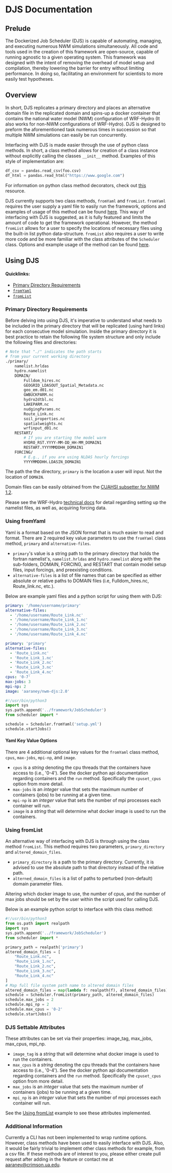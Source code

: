 # DJS Documentation

## Prelude
The Dockerized Job Scheduler (DJS) is capable of automating, managing, and
executing numerous NWM simulations simultaneously. All code and tools used
in the creation of this framework are open-source, capable of running agnostic 
to a given operating system.
This framework was designed with the intent of removing the overhead
of model setup and compilation, thereby lowering the barrier for entry
without limiting performance. In doing so, facilitating an environment
for scientists to more easily test hypotheses.

## Overview
In short, DJS replicates a primary directory and places an alternative domain file in the replicated domain and spins-up
a docker container that contains the national water model (NWM) configuration of WRF-Hydro (It also works for non-NWM
configurations of WRF-Hydro). DJS is designed to preform the aforementioned task numerous times in succession so
that multiple NWM simulations can easily be run concurrently.

Interfacing with DJS is made easier through the use of python class methods.
In short, a class method allows for creation of a class instance without explicitly
calling the classes `__init__` method. Examples of this style of implementation are:
```python
df_csv = pandas.read_csv(foo.csv)
df_html = pandas.read_html("https://www.google.com")
```
For information on python class method decorators, check out [this](https://stackabuse.com/pythons-classmethod-and-staticmethod-explained/) resource.

DJS currently supports two class methods, `fromYaml` and `fromList`. `fromYaml` requires the user
supply a yaml file to easily run the framework, options and examples of usage of this method can be found [here](#using-fromyaml).
This way of interfacing with DJS is suggested, as it is fully featured and limits the amount of code
to get the framework operational. However, the method `fromList` allows for a user to specify the locations
of necessary files using the built-in list python data-structure. `fromList` also requires a user
to write more code and be more familiar with the class attributes of the `Scheduler` class. Options and
example usage of the method can be found [here](#using-fromlist).

## Using DJS
#### Quicklinks:
- [Primary Directory Requirements](#primary-directory-requirements)
- [`fromYaml`](#using-fromyaml)
- [`fromList`](#using-fromlist)

### Primary Directory Requirements
Before delving into using DJS, it's imperative to understand what needs
to be included in the primary directory that will be replicated (using hard links)
for each consecutive model simulation. Inside the primary directory it is best
practice to retain the following file system structure and only include the following files 
and directories:
```bash
# Note that "./" indicates the path starts 
# from your current working directory
./primary/
    namelist.hrldas
    hydro.namelist
    DOMAIN/
        Fulldom_hires.nc
        GEOGRID_LDASOUT_Spatial_Metadata.nc
        geo_em.d01.nc
        GWBUCKPARM.nc
        hydro2dtbl.nc
        LAKEPARM.nc
        nudgingParams.nc
        Route_Link.nc
        soil_properties.nc
        spatialweights.nc
        wrfinput_d01.nc
    RESTART/
        # If you are starting the model warm
        HYDRO_RST.YYYY-MM-DD_HH-MM_DOMAIN1
        RESTART.YYYYMMDDHH_DOMAIN1
    FORCING/
        # E.g., if you are using NLDAS hourly forcings
        YYYYMMDDHH.LDASIN_DOMAIN1
```

The path the the directory, `primary` is the location a user will input. Not the
location of `DOMAIN`.

Domain files can be easily obtained from the [CUAHSI subsetter for NWM 1.2](http://subset.cuahsi.org).

Please see the WRF-Hydro [technical docs](https://ral.ucar.edu/projects/wrf_hydro/technical-description-user-guide) for 
detail regarding setting up the namelist files, as well as, acquiring forcing data.

### Using fromYaml
Yaml is a format based on the JSON format that is much easier to read
and format. There are 2 required key value parameters to use the
`fromYaml` class method, `primary` and `alternative-files`. 
- `primary`'s value is a string path to the primary directory that holds the fortran namelist's, `namelist.hrldas` and
 `hydro.namelist` along with the sub-folders, DOMAIN, FORCING, and RESTART that contain model setup files, input forcings, and preexisting
 conditions.
- `alternative-files` is a list of file names that can be specified as either
absolute or relative paths to DOMAIN files (i.e, Fulldom_hires.nc, Route_link.nc, etc.).

Below are example yaml files and a python script for using them with DJS:
```yaml
primary: '/home/username/primary'
alternative-files:
  - '/home/username/Route_Link.nc'
  - '/home/username/Route_Link_1.nc'
  - '/home/username/Route_Link_2.nc'
  - '/home/username/Route_Link_3.nc'
  - '/home/username/Route_Link_4.nc'
```

```yaml
primary: 'primary'
alternative-files:
  - 'Route_Link.nc'
  - 'Route_Link_1.nc'
  - 'Route_Link_2.nc'
  - 'Route_Link_3.nc'
  - 'Route_Link_4.nc'
cpus: '0-7'
max-jobs: 3
mpi-np: 2
image: 'aaraney/nwm-djs:2.0'
```

```python
#!/usr/bin/python3
import sys
sys.path.append('../framework/JobScheduler')
from scheduler import *

schedule = Scheduler.fromYaml('setup.yml')
schedule.startJobs()
```

#### Yaml Key Value Options
There are 4 additional optional key values for the `fromYaml` class method,
`cpus`, `max-jobs`, `mpi-np`, and `image`.
- `cpus` is a _string_ denoting the cpu threads that the containers have access to (i.e., '0-4').
See the docker python api documentation regarding containers and the `run` method. Specifically
the `cpuset_cpus` option from more detail. 
- `max-jobs` is an _integer_ value that sets the maximum number of containers (jobs) to be running
at a given time.
- `mpi-np` is an _integer_ value that sets the number of mpi processes each container will run.
- `image` is a _string_ that will determine what docker image is used to run the containers.

### Using fromList
An alternative way of interfacing with DJS is through using the class method
`fromList`. This method requires two parameters, `primary_directory` and `altered_domain_files`.

- `primary_directory` is a path to the primary directory. Currently, it is advised to use the
absolute path to that directory instead of the relative path. 
- `alterned_domain_files` is a list of paths to perturbed (non-default) domain parameter files. 

Altering which docker image to use, the number of cpus, and the number of max jobs should be set
by the user within the script used for calling DJS. 

Below is an example python script to interface with this class method:
```python
#!/usr/bin/python3
from os.path import realpath
import sys
sys.path.append('../framework/JobScheduler')
from scheduler import *

primary_path = realpath('primary')
altered_domain_files = [
    "Route_Link.nc",
    "Route_Link_1.nc",
    "Route_Link_2.nc",
    "Route_Link_3.nc",
    "Route_Link_4.nc"
]
# Map full file system path name to altered domain files
altered_domain_files = map(lambda f: realpath(f), altered_domain_files)
schedule = Scheduler.fromList(primary_path, altered_domain_files)
schedule.max_jobs = 2
schedule.mpi_np = 2
schedule.max_cpus = '0-2'
schedule.startJobs()
```

### DJS Settable Attributes
These attributes can be set via their properties: image_tag, max_jobs, max_cpus, mpi_np.

- `image_tag` is a _string_ that will determine what docker image is used to run the containers.
- `max_cpus` is a _string_ denoting the cpu threads that the containers have access to (i.e., '0-4').
See the docker python api documentation regarding containers and the `run` method. Specifically
the `cpuset_cpus` option from more detail. 
- `max_jobs` is an _integer_ value that sets the maximum number of containers (jobs) to be running
at a given time.
- `mpi_np` is an _integer_ value that sets the number of mpi processes each container will run.

See the [Using fromList](#using-fromlist) example to see these attributes implemented.

### Additional Information
Currently a CLI has not been implemented to wrap runtime
options. However, class methods have been used to easily
interface with DJS. Also, it would be fairly trivial to
implement other class methods for example, from a csv file.
If these methods are of interest to you, please either create
pull request after adding in the feature or contact me at
[aaraney@crimson.ua.edu](mailto:aaraney@crimson.ua.edu).
